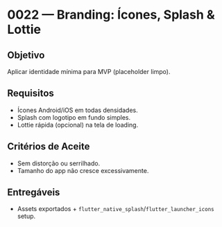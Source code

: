 # 0022 — Branding: Ícones, Splash & Lottie

## Objetivo
Aplicar identidade mínima para MVP (placeholder limpo).

## Requisitos
- Ícones Android/iOS em todas densidades.
- Splash com logotipo em fundo simples.
- Lottie rápida (opcional) na tela de loading.

## Critérios de Aceite
- Sem distorção ou serrilhado.
- Tamanho do app não cresce excessivamente.

## Entregáveis
- Assets exportados + `flutter_native_splash`/`flutter_launcher_icons` setup.
